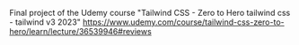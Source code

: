 Final project of the Udemy course "Tailwind CSS - Zero to Hero tailwind css - tailwind v3 2023"
https://www.udemy.com/course/tailwind-css-zero-to-hero/learn/lecture/36539946#reviews

